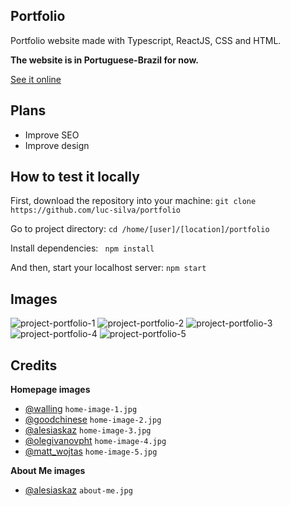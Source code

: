 ## Portfolio
Portfolio website made with Typescript, ReactJS, CSS and HTML.

**The website is in Portuguese-Brazil for now.**

[See it online](https://luc-silva.github.io/portfolio/)


## Plans
- Improve SEO
- Improve design

## How to test it locally 
First, download the repository into your machine:
``git clone https://github.com/luc-silva/portfolio``

Go to project directory:
``cd /home/[user]/[location]/portfolio``

Install dependencies: 
`` npm install``

And then, start your localhost server:
``npm start``

## Images
![project-portfolio-1](https://user-images.githubusercontent.com/100732316/214443646-86c95b1b-766f-4e3d-9e85-f5c3707fe4be.png)
![project-portfolio-2](https://user-images.githubusercontent.com/100732316/214443657-3b002fc5-246a-43d4-9b07-2df4ad8dc46e.png)
![project-portfolio-3](https://user-images.githubusercontent.com/100732316/214443661-776dc380-92fa-4d85-a33e-6ef50cd5b188.png)
![project-portfolio-4](https://user-images.githubusercontent.com/100732316/214443662-852ceaa2-92e4-43b9-aada-84f91bb76ff7.png)
![project-portfolio-5](https://user-images.githubusercontent.com/100732316/214443664-f62a6c51-67f1-455b-beb5-49d194c90818.png)


## Credits
**Homepage images**
* [@walling](https://unsplash.com/@walling) ``home-image-1.jpg``
* [@goodchinese](https://unsplash.com/@goodchinese) ``home-image-2.jpg``
* [@alesiaskaz](https://unsplash.com/@alesiaskaz) ``home-image-3.jpg``
* [@olegivanovpht](https://unsplash.com/@olegivanovpht ) ``home-image-4.jpg``
* [@matt_wojtas](https://unsplash.com/@matt_wojtas ) ``home-image-5.jpg``


**About Me images**
* [@alesiaskaz](https://unsplash.com/@alesiaskaz) ``about-me.jpg``



